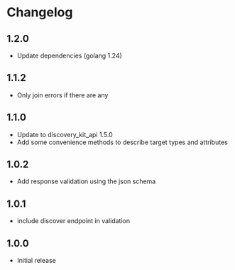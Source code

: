 # Changelog

## 1.2.0

- Update dependencies (golang 1.24)

## 1.1.2

- Only join errors if there are any

## 1.1.0

- Update to discovery_kit_api 1.5.0
- Add some convenience methods to describe target types and attributes

## 1.0.2

- Add response validation using the json schema

## 1.0.1

- include discover endpoint in validation

## 1.0.0

- Initial release

